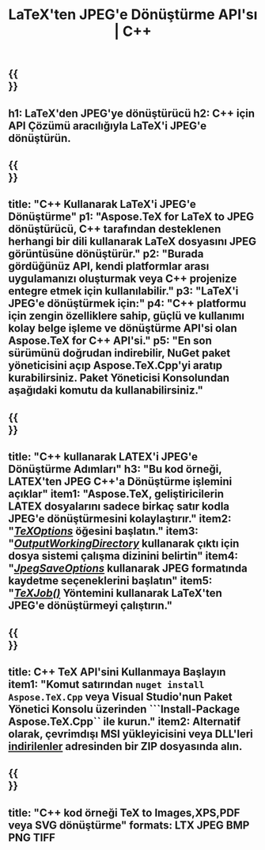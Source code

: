 ﻿---
translation: true
template: /_templates/_conversion-child-cpp.md
title: LaTeX'ten JPEG'e Dönüştürme API'sı | C++
description: LaTeX'ten JPEG'e dönüştürme işlevi. Bu şirket içi C++ kitaplığını projenize entegre edin veya LaTeX'i JPEG'e dönüştürmek için platformlar arası uygulamaları kullanın.
keywords: jpeg api cpp için lateks, latex2jpeg c++ entegre
url: /cpp/conversion/latex-to-jpeg/
family: tex
platformtag: cpp
feature: conversion
informat: LATEX
outformat: JPEG
otherformats: BMP PNG TIFF PDF SVG XPS
---

{{<section banner>}}
---
h1: LaTeX'den JPEG'ye dönüştürücü
h2: C++ için API Çözümü aracılığıyla LaTeX'i JPEG'e dönüştürün.
---

{{<section overview>}}
---
title: "C++ Kullanarak LaTeX'i JPEG'e Dönüştürme"
p1: "Aspose.TeX for LaTeX to JPEG dönüştürücü, C++ tarafından desteklenen herhangi bir dili kullanarak LaTeX dosyasını JPEG görüntüsüne dönüştürür."
p2: "Burada gördüğünüz API, kendi platformlar arası uygulamanızı oluşturmak veya C++ projenize entegre etmek için kullanılabilir."
p3: "LaTeX'i JPEG'e dönüştürmek için:"
p4: "C++ platformu için zengin özelliklere sahip, güçlü ve kullanımı kolay belge işleme ve dönüştürme API'si olan Aspose.TeX for C++ API'si."
p5: "En son sürümünü doğrudan indirebilir, NuGet paket yöneticisini açıp Aspose.TeX.Cpp'yi aratıp kurabilirsiniz. Paket Yöneticisi Konsolundan aşağıdaki komutu da kullanabilirsiniz."
---

{{<section feature1>}}
---
title: "C++ kullanarak LATEX'i JPEG'e Dönüştürme Adımları"
h3: "Bu kod örneği, LATEX'ten JPEG C++'a Dönüştürme işlemini açıklar"
item1: "Aspose.TeX, geliştiricilerin LATEX dosyalarını sadece birkaç satır kodla JPEG'e dönüştürmesini kolaylaştırır."
item2: "[*TeXOptions*](https://reference.aspose.com/tex/cpp/class/aspose.te_x.te_x_options) öğesini başlatın."
item3: "[*OutputWorkingDirectory*](https://reference.aspose.com/tex/cpp/class/aspose.te_x.te_x_options#aa4f4ea6dab7db5ba1b40800495f16f63) kullanarak çıktı için dosya sistemi çalışma dizinini belirtin"
item4: "[*JpegSaveOptions*](https://reference.aspose.com/tex/cpp/class/aspose.te_x.presentation.image.jpeg_save_options) kullanarak JPEG formatında kaydetme seçeneklerini başlatın"
item5: "[*TeXJob()*](https://reference.aspose.com/tex/cpp/class/aspose.te_x.te_x_job) Yöntemini kullanarak LaTeX'ten JPEG'e dönüştürmeyi çalıştırın."
---

{{<section feature2>}}
---
title: C++ TeX API'sini Kullanmaya Başlayın
item1: "Komut satırından ```nuget install Aspose.TeX.Cpp``` veya Visual Studio'nun Paket Yönetici Konsolu üzerinden ```Install-Package Aspose.TeX.Cpp`` ile kurun."
item2: Alternatif olarak, çevrimdışı MSI yükleyicisini veya DLL'leri [indirilenler](https://releases.aspose.com/tex/cpp) adresinden bir ZIP dosyasında alın.
---

{{<section widget>}}
---
title: "C++ kod örneği TeX to Images,XPS,PDF veya SVG dönüştürme"
formats: LTX JPEG BMP PNG TIFF
---

